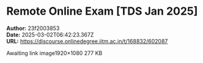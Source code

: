 # Remote Online Exam [TDS Jan 2025]

**Author:** 23f2003853  
**Date:** 2025-03-02T06:42:23.367Z  
**URL:** https://discourse.onlinedegree.iitm.ac.in/t/168832/602087

Awaiting link
image1920×1080 277 KB
